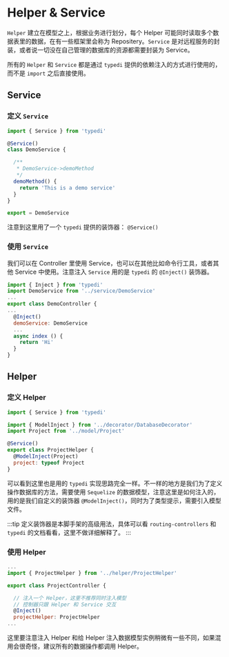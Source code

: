 # Helper & Service

`Helper` 建立在模型之上，根据业务进行划分，每个 Helper 可能同时读取多个数据表里的数据，在有一些框架里会称为 Repositery。`Service` 是对远程服务的封装，或者说一切没在自己管理的数据库的资源都需要封装为 Service。

所有的 `Helper` 和 `Service` 都是通过 `typedi` 提供的依赖注入的方式进行使用的，而不是 `import` 之后直接使用。

## Service

### 定义 `Service`

```js
import { Service } from 'typedi'

@Service()
class DemoService {

  /**
   * DemoService->demoMethod
   */
  demoMethod() {
    return 'This is a demo service'
  }
}

export = DemoService
```

注意到这里用了一个 `typedi` 提供的装饰器： `@Service()`

### 使用 `Service`

我们可以在 Controller 里使用 Service，也可以在其他比如命令行工具，或者其他 Service 中使用。注意注入 `Service` 用的是 `typedi` 的 `@Inject()` 装饰器。

```js
import { Inject } from 'typedi'
import DemoService from '../service/DemoService'
...
export class DemoController {
...
  @Inject()
  demoService: DemoService
  ...
  async index () {
    return 'Hi'
  }
}
```

## Helper

### 定义 Helper

```js
import { Service } from 'typedi'

import { ModelInject } from '../decorator/DatabaseDecorator'
import Project from '../model/Project'

@Service()
export class ProjectHelper {
  @ModelInject(Project)
  project: typeof Project
}

```

可以看到这里也是用的 `typedi` 实现思路完全一样。不一样的地方是我们为了定义操作数据库的方法，需要使用 `Sequelize` 的数据模型，注意这里是如何注入的，用的是我们自定义的装饰器 `@ModelInject()`，同时为了类型提示，需要引入模型文件。

:::tip
定义装饰器是本脚手架的高级用法，具体可以看 `routing-controllers` 和 `typedi` 的文档看看，这里不做详细解释了。
:::

### 使用  Helper

```js
...
import { ProjectHelper } from '../helper/ProjectHelper'

export class ProjectController {

  // 注入一个 Helper，这里不推荐同时注入模型
  // 控制器只跟 Helper 和 Service 交互
  @Inject()
  projectHelper: ProjectHelper
...
```

这里要注意注入 Helper 和给 Helper 注入数据模型实例稍微有一些不同，如果混用会很奇怪，建议所有的数据操作都调用 Helper。
